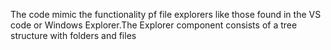 The code mimic the functionality pf file explorers like those found in the VS code or Windows Explorer.The Explorer component consists of a tree structure with folders and files 
